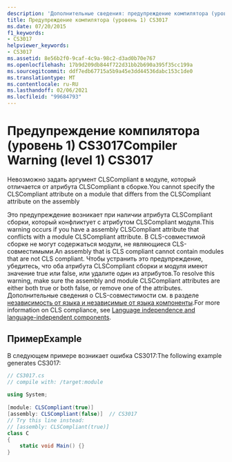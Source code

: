 ```yaml
---
description: 'Дополнительные сведения: предупреждение компилятора (уровень 1) CS3017'
title: Предупреждение компилятора (уровень 1) CS3017
ms.date: 07/20/2015
f1_keywords:
- CS3017
helpviewer_keywords:
- CS3017
ms.assetid: 8e56b2f0-9caf-4c9a-98c2-d3ad0b70e767
ms.openlocfilehash: 17b9d209db844f722d31bb2b690a395f35cc199a
ms.sourcegitcommit: ddf7edb67715a5b9a45e3dd44536dabc153c1de0
ms.translationtype: MT
ms.contentlocale: ru-RU
ms.lasthandoff: 02/06/2021
ms.locfileid: "99684793"
---
```

# <a name="compiler-warning-level-1-cs3017"></a><span data-ttu-id="1745a-103">Предупреждение компилятора (уровень 1) CS3017</span><span class="sxs-lookup"><span data-stu-id="1745a-103">Compiler Warning (level 1) CS3017</span></span>

<span data-ttu-id="1745a-104">Невозможно задать аргумент CLSCompliant в модуле, который отличается от атрибута CLSCompliant в сборке.</span><span class="sxs-lookup"><span data-stu-id="1745a-104">You cannot specify the CLSCompliant attribute on a module that differs from the CLSCompliant attribute on the assembly</span></span>  
  
 <span data-ttu-id="1745a-105">Это предупреждение возникает при наличии атрибута CLSCompliant сборки, который конфликтует с атрибутом CLSCompliant модуля.</span><span class="sxs-lookup"><span data-stu-id="1745a-105">This warning occurs if you have a assembly CLSCompliant attribute that conflicts with a module CLSCompliant attribute.</span></span> <span data-ttu-id="1745a-106">В CLS-совместимой сборке не могут содержаться модули, не являющиеся CLS-совместимыми.</span><span class="sxs-lookup"><span data-stu-id="1745a-106">An assembly that is CLS compliant cannot contain modules that are not CLS compliant.</span></span> <span data-ttu-id="1745a-107">Чтобы устранить это предупреждение, убедитесь, что оба атрибута CLSCompliant сборки и модуля имеют значение true или false, или удалите один из атрибутов.</span><span class="sxs-lookup"><span data-stu-id="1745a-107">To resolve this warning, make sure the assembly and module CLSCompliant attributes are either both true or both false, or remove one of the attributes.</span></span> <span data-ttu-id="1745a-108">Дополнительные сведения о CLS-совместимости см. в разделе [независимость от языка и независимые от языка компоненты](../../standard/language-independence.md).</span><span class="sxs-lookup"><span data-stu-id="1745a-108">For more information on CLS compliance, see [Language independence and language-independent components](../../standard/language-independence.md).</span></span>
  
## <a name="example"></a><span data-ttu-id="1745a-109">Пример</span><span class="sxs-lookup"><span data-stu-id="1745a-109">Example</span></span>  

 <span data-ttu-id="1745a-110">В следующем примере возникает ошибка CS3017:</span><span class="sxs-lookup"><span data-stu-id="1745a-110">The following example generates CS3017:</span></span>  
  
```csharp  
// CS3017.cs  
// compile with: /target:module  
  
using System;  
  
[module: CLSCompliant(true)]  
[assembly: CLSCompliant(false)]  // CS3017  
// Try this line instead:  
// [assembly: CLSCompliant(true)]  
class C  
{  
    static void Main() {}  
}  
```
